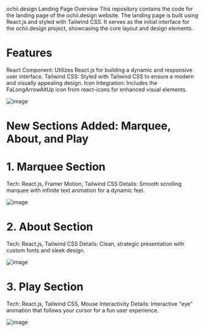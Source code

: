 ochii.design Landing Page
Overview
This repository contains the code for the landing page of the ochii.design website. The landing page is built using React.js and styled with Tailwind CSS. It serves as the initial interface for the ochii.design project, showcasing the core layout and design elements.

# Features

React Component: Utilizes React.js for building a dynamic and responsive user interface.
Tailwind CSS: Styled with Tailwind CSS to ensure a modern and visually appealing design.
Icon Integration: Includes the FaLongArrowAltUp icon from react-icons for enhanced visual elements.

![image](https://github.com/user-attachments/assets/311c4632-1a61-447d-91c5-17a25abc95ef)

 # New Sections Added: Marquee, About, and Play

# 1. Marquee Section
Tech: React.js, Framer Motion, Tailwind CSS
Details: Smooth scrolling marquee with infinite text animation for a dynamic feel.

![image](https://github.com/user-attachments/assets/c4edb5dd-6bb2-4e81-8cdd-11ebb6dbab08)


# 2. About Section
Tech: React.js, Tailwind CSS
Details: Clean, strategic presentation with custom fonts and sleek design.

![image](https://github.com/user-attachments/assets/952a8424-a13f-4e48-b9b6-343b88102652)

# 3. Play Section
Tech: React.js, Tailwind CSS, Mouse Interactivity
Details: Interactive "eye" animation that follows your cursor for a fun user experience.

![image](https://github.com/user-attachments/assets/ffdac745-e3cf-48ed-9bf3-7bea9d5cb6a5)



